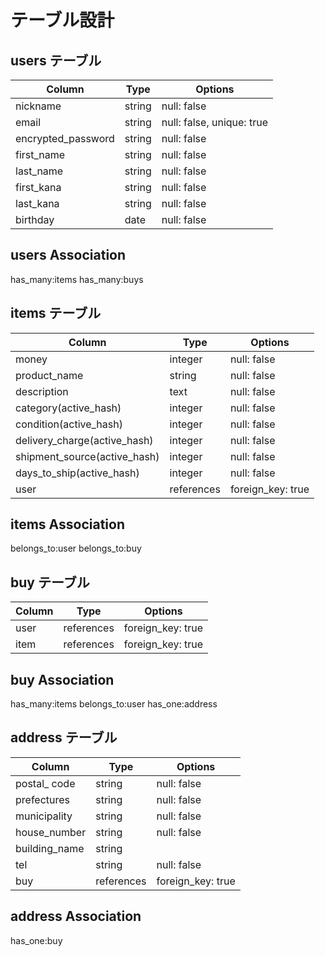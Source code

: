 # テーブル設計

## users テーブル

| Column              | Type   | Options                   |
| ------------------- | ------ | ------------------------- |
| nickname            | string | null: false               |
| email               | string | null: false, unique: true |
| encrypted_password  | string | null: false               |
| first_name          | string | null: false               |
| last_name           | string | null: false               |
| first_kana          | string | null: false               |
| last_kana           | string | null: false               |
| birthday            | date   | null: false               |


## users Association
has_many:items
has_many:buys

## items テーブル

| Column                        | Type       | Options           |
| ----------------------------- | ---------- | ----------------- |
| money                         | integer    | null: false       |
| product_name                  | string     | null: false       |
| description                   | text       | null: false       |
| category(active_hash)         | integer    | null: false       |
| condition(active_hash)        | integer    | null: false       |
| delivery_charge(active_hash)  | integer    | null: false       |
| shipment_source(active_hash)  | integer    | null: false       |
| days_to_ship(active_hash)     | integer    | null: false       |
| user                          | references | foreign_key: true |

## items Association
belongs_to:user
belongs_to:buy

## buy テーブル

| Column       | Type       | Options           |
| ------------ | -----------| ----------------- |
| user         | references | foreign_key: true |
| item         | references | foreign_key: true |

## buy Association
has_many:items
belongs_to:user
has_one:address

## address テーブル

| Column          | Type       | Options           |
| --------------- | -----------| ----------------- |
| postal_ code    | string     | null: false       |
| prefectures     | string     | null: false       |
| municipality    | string     | null: false       |
| house_number    | string     | null: false       |
| building_name   | string     |                   |
| tel             | string     | null: false       |
| buy             | references | foreign_key: true |

## address Association
has_one:buy